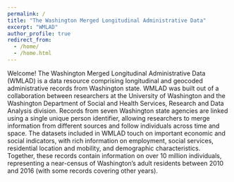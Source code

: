 ```yaml
---
permalink: /
title: "The Washington Merged Longitudinal Administrative Data"
excerpt: "WMLAD"
author_profile: true
redirect_from: 
  - /home/
  - /home.html
---
```



Welcome! The Washington Merged Longitudinal Administrative Data (WMLAD) is a data resource comprising longitudinal and geocoded administrative records from Washington state. WMLAD was built out of a collaboration between researchers at the University of Washington and the Washington Department of Social and Health Services, Research and Data Analysis division. Records from seven Washington state agencies are linked using a single unique person identifier, allowing researchers to merge information from different sources and follow individuals across time and space. The datasets included in WMLAD touch on important economic and social indicators, with rich information on employment, social services, residential location and mobility, and demographic characteristics. Together, these records contain information on over 10 million individuals, representing a near-census of Washington’s adult residents between 2010 and 2016 (with some records covering other years). 
